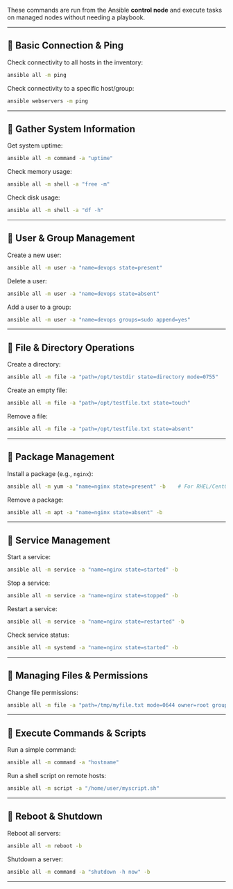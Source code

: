 These commands are run from the Ansible **control node** and execute tasks on managed nodes without needing a playbook.

---

## 🔹 **Basic Connection & Ping**
Check connectivity to all hosts in the inventory:  
```bash
ansible all -m ping
```
Check connectivity to a specific host/group:  
```bash
ansible webservers -m ping
```

---

## 🔹 **Gather System Information**
Get system uptime:  
```bash
ansible all -m command -a "uptime"
```
Check memory usage:  
```bash
ansible all -m shell -a "free -m"
```
Check disk usage:  
```bash
ansible all -m shell -a "df -h"
```

---

## 🔹 **User & Group Management**
Create a new user:  
```bash
ansible all -m user -a "name=devops state=present"
```
Delete a user:  
```bash
ansible all -m user -a "name=devops state=absent"
```
Add a user to a group:  
```bash
ansible all -m user -a "name=devops groups=sudo append=yes"
```

---

## 🔹 **File & Directory Operations**
Create a directory:  
```bash
ansible all -m file -a "path=/opt/testdir state=directory mode=0755"
```
Create an empty file:  
```bash
ansible all -m file -a "path=/opt/testfile.txt state=touch"
```
Remove a file:  
```bash
ansible all -m file -a "path=/opt/testfile.txt state=absent"
```

---

## 🔹 **Package Management**
Install a package (e.g., `nginx`):  
```bash
ansible all -m yum -a "name=nginx state=present" -b    # For RHEL/CentOS
```
Remove a package:  
```bash
ansible all -m apt -a "name=nginx state=absent" -b
```

---

## 🔹 **Service Management**
Start a service:  
```bash
ansible all -m service -a "name=nginx state=started" -b
```
Stop a service:  
```bash
ansible all -m service -a "name=nginx state=stopped" -b
```
Restart a service:  
```bash
ansible all -m service -a "name=nginx state=restarted" -b
```
Check service status:  
```bash
ansible all -m systemd -a "name=nginx state=started" -b
```

---

## 🔹 **Managing Files & Permissions**

Change file permissions:  
```bash
ansible all -m file -a "path=/tmp/myfile.txt mode=0644 owner=root group=root"
```

---

## 🔹 **Execute Commands & Scripts**
Run a simple command:  
```bash
ansible all -m command -a "hostname"
```
Run a shell script on remote hosts:  
```bash
ansible all -m script -a "/home/user/myscript.sh"
```
---

## 🔹 **Reboot & Shutdown**
Reboot all servers:  
```bash
ansible all -m reboot -b
```
Shutdown a server:  
```bash
ansible all -m command -a "shutdown -h now" -b
```
---

